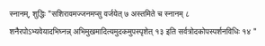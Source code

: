 स्नानम्, शुद्धिः						"सशिरावमज्जनमप्सु वर्जयेत् ७ अस्तमिते च स्नानम् ८ 

 शनैरपोऽभ्यवेयादभिघ्नन्न् अभिमुखमादित्यमुदकमुपस्पृशेत् १३ इति सर्वत्रोदकोपस्पर्शनविधिः १४ "